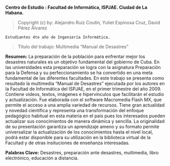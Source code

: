 **Centro de  Estudio : Facultad de Informática, ISPJAE. Ciudad de La Habana.**

> Copyright (c) by: Alejandro Ruiz Coutín, Yuliet Espinosa Cruz, David Pérez Álvarez 

    Estudiantes 4to año de Ingeniería Informática.  


> Título del trabajo: Multimedia “Manual de Desastres”


**Resumen:** 
La preparación de la población para enfrentar mejor los desastres naturales es un objetivo fundamental del gobierno de Cuba. En las universidades esta preparación se logra con la asignatura Preparación para la Defensa y su perfeccionamiento se ha convertido en una meta fundamental de las diferentes facultades. En este trabajo se presenta como resultado la multimedia “Manual de Desastres”  ejecutada por los autores en la Facultad de Informática del ISPJAE, en el primer trimestre del año 2009. Contiene videos, textos, imágenes e hipervínculos que facilitarán el estudio y actualización. Fue elaborada con el software Macromedia Flash MX, que permite el acceso a una amplia variedad de recursos. Tiene gran actualidad y novedad científica y representa una transformación del enfoque pedagógico habitual en esta materia en el país pues los interesados pueden actualizar sus conocimientos de manera dinámica y sencilla. La originalidad de su presentación garantiza un aprendizaje ameno y su formato permite universalizar la actualización de los conocimientos hasta el nivel local, podrá estar disponible para su utilización en la biblioteca virtual de la Facultad y de otras insituciones de enseñanza interesadas.

**Palabras Clave:** Desastres, preparación ante desastres, multimedia, libro electrónico, educación a distancia. 

